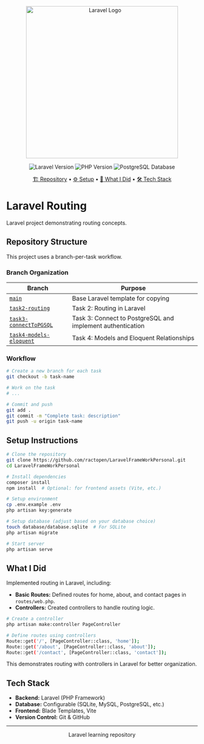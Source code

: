 <p align="center"><a href="https://laravel.com" target="_blank"><img src="https://raw.githubusercontent.com/laravel/art/master/logo-lockup/5%20SVG/2%20CMYK/1%20Full%20Color/laravel-logolockup-cmyk-red.svg" width="400" alt="Laravel Logo"></a></p>

<p align="center">
<img src="https://img.shields.io/badge/Laravel-v12.x-FF2D20?style=for-the-badge&logo=laravel&logoColor=white" alt="Laravel Version">
<img src="https://img.shields.io/badge/PHP-8.2+-777BB4?style=for-the-badge&logo=php&logoColor=white" alt="PHP Version">
<img src="https://img.shields.io/badge/Database-PostgreSQL-336791?style=for-the-badge&logo=postgresql" alt="PostgreSQL Database">
</p>

<p align="center">
  <a href="#repository-structure">🏗️ Repository</a> •
  <a href="#setup-instructions">⚙️ Setup</a> •
  <a href="#what-i-did">📝 What I Did</a> •
  <a href="#tech-stack">🛠️ Tech Stack</a>
</p>

# Laravel Routing

Laravel project demonstrating routing concepts.

## Repository Structure

This project uses a branch-per-task workflow.

### Branch Organization

| Branch | Purpose |
|--------|---------|
| [`main`](https://github.com/ractopen/LaravelFrameWorkPersonal/tree/main) | Base Laravel template for copying |
| [`task2-routing`](https://github.com/ractopen/LaravelFrameWorkPersonal/tree/task2-routing) | Task 2: Routing in Laravel |
| [`task3-connectToPGSQL`](https://github.com/ractopen/LaravelFrameWorkPersonal/tree/task3-connectToPGSQL) | Task 3: Connect to PostgreSQL and implement authentication |
| [`task4-models-eloquent`](https://github.com/ractopen/LaravelFrameWorkPersonal/tree/task4-models-eloquent) | Task 4: Models and Eloquent Relationships |

### Workflow

```bash
# Create a new branch for each task
git checkout -b task-name

# Work on the task
# ...

# Commit and push
git add .
git commit -m "Complete task: description"
git push -u origin task-name
```

## Setup Instructions

```bash
# Clone the repository
git clone https://github.com/ractopen/LaravelFrameWorkPersonal.git
cd LaravelFrameWorkPersonal

# Install dependencies
composer install
npm install  # Optional: for frontend assets (Vite, etc.)

# Setup environment
cp .env.example .env
php artisan key:generate

# Setup database (adjust based on your database choice)
touch database/database.sqlite  # For SQLite
php artisan migrate

# Start server
php artisan serve
```

## What I Did <a name="what-i-did"></a>

Implemented routing in Laravel, including:

- **Basic Routes:** Defined routes for home, about, and contact pages in `routes/web.php`.
- **Controllers:** Created controllers to handle routing logic.

```bash
# Create a controller
php artisan make:controller PageController

# Define routes using controllers
Route::get('/', [PageController::class, 'home']);
Route::get('/about', [PageController::class, 'about']);
Route::get('/contact', [PageController::class, 'contact']);
```

This demonstrates routing with controllers in Laravel for better organization.

## Tech Stack

- **Backend:** Laravel (PHP Framework)
- **Database:** Configurable (SQLite, MySQL, PostgreSQL, etc.)
- **Frontend:** Blade Templates, Vite
- **Version Control:** Git & GitHub

---

<p align="center">Laravel learning repository</p>

